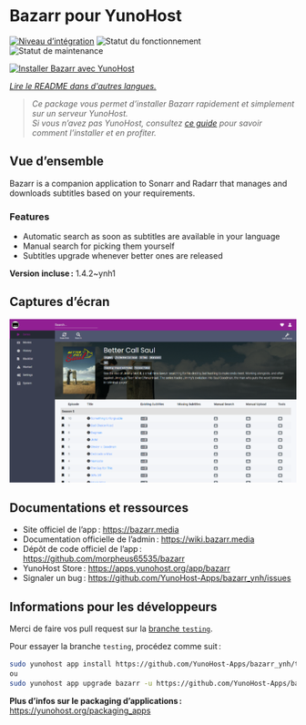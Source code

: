 <!--
Nota bene : ce README est automatiquement généré par <https://github.com/YunoHost/apps/tree/master/tools/readme_generator>
Il NE doit PAS être modifié à la main.
-->

# Bazarr pour YunoHost

[![Niveau d’intégration](https://dash.yunohost.org/integration/bazarr.svg)](https://dash.yunohost.org/appci/app/bazarr) ![Statut du fonctionnement](https://ci-apps.yunohost.org/ci/badges/bazarr.status.svg) ![Statut de maintenance](https://ci-apps.yunohost.org/ci/badges/bazarr.maintain.svg)

[![Installer Bazarr avec YunoHost](https://install-app.yunohost.org/install-with-yunohost.svg)](https://install-app.yunohost.org/?app=bazarr)

*[Lire le README dans d'autres langues.](./ALL_README.md)*

> *Ce package vous permet d’installer Bazarr rapidement et simplement sur un serveur YunoHost.*  
> *Si vous n’avez pas YunoHost, consultez [ce guide](https://yunohost.org/install) pour savoir comment l’installer et en profiter.*

## Vue d’ensemble

Bazarr is a companion application to Sonarr and Radarr that manages and downloads subtitles based on your requirements.

### Features

- Automatic search as soon as subtitles are available in your language
- Manual search for picking them yourself
- Subtitles upgrade whenever better ones are released


**Version incluse :** 1.4.2~ynh1

## Captures d’écran

![Capture d’écran de Bazarr](./doc/screenshots/bazarr.png)

## Documentations et ressources

- Site officiel de l’app : <https://bazarr.media>
- Documentation officielle de l’admin : <https://wiki.bazarr.media>
- Dépôt de code officiel de l’app : <https://github.com/morpheus65535/bazarr>
- YunoHost Store : <https://apps.yunohost.org/app/bazarr>
- Signaler un bug : <https://github.com/YunoHost-Apps/bazarr_ynh/issues>

## Informations pour les développeurs

Merci de faire vos pull request sur la [branche `testing`](https://github.com/YunoHost-Apps/bazarr_ynh/tree/testing).

Pour essayer la branche `testing`, procédez comme suit :

```bash
sudo yunohost app install https://github.com/YunoHost-Apps/bazarr_ynh/tree/testing --debug
ou
sudo yunohost app upgrade bazarr -u https://github.com/YunoHost-Apps/bazarr_ynh/tree/testing --debug
```

**Plus d’infos sur le packaging d’applications :** <https://yunohost.org/packaging_apps>
